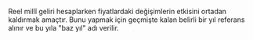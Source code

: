 Reel millî geliri hesaplarken fiyatlardaki değişimlerin etkisini ortadan kaldırmak amaçtır. Bunu yapmak için geçmişte kalan belirli bir yıl referans alınır ve bu yıla "baz yıl" adı verilir.